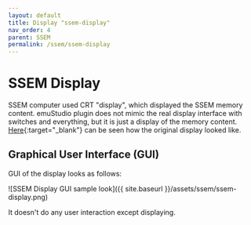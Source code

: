 ```yaml
---
layout: default
title: Display "ssem-display"
nav_order: 4
parent: SSEM
permalink: /ssem/ssem-display
---
```


# SSEM Display

SSEM computer used CRT "display", which displayed the SSEM memory content. emuStudio plugin does not mimic the real display interface with switches and everything, but it is just a display of the memory content. [Here][crt]{:target="_blank"} can be seen how the original display looked like.

## Graphical User Interface (GUI)

GUI of the display looks as follows:

![SSEM Display GUI sample look]({{ site.baseurl }}/assets/ssem/ssem-display.png)

It doesn't do any user interaction except displaying.

[crt]: http://www.davidsharp.com/baby/
